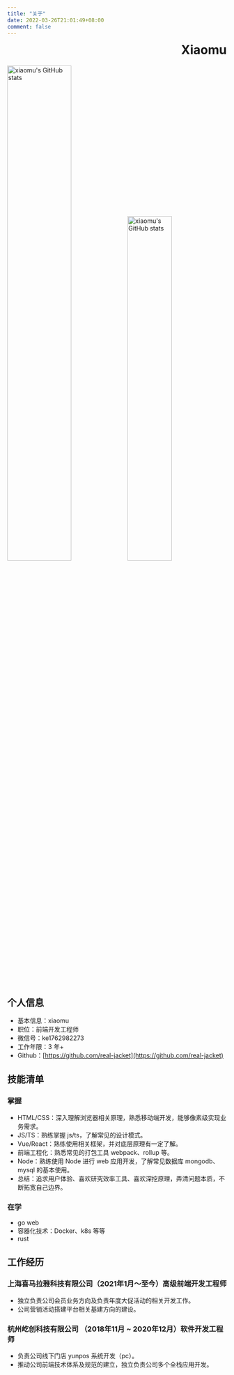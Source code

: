 ```yaml
---
title: "关于"
date: 2022-03-26T21:01:49+08:00
comment: false
---
```


<h1 style="text-align: right;font-weight: bold;margin-top: 0;">Xiaomu</h1>

<img src="https://github-readme-stats.vercel.app/api?username=real-jacket" title="xiaomu's GitHub stats" alt="xiaomu's GitHub stats" style="width:54%;"/>

<img src="https://github-readme-stats.vercel.app/api/top-langs/?username=real-jacket&layout=compact" title="xiaomu's GitHub stats" alt="xiaomu's GitHub stats" style="width:45.06%;"/>


## 个人信息

- 基本信息：xiaomu
- 职位：前端开发工程师
- 微信号：ke1762982273
- 工作年限：3 年+
- Github：[https://github.com/real-jacket](https://github.com/real-jacket)

## 技能清单

### 掌握

- HTML/CSS：深入理解浏览器相关原理，熟悉移动端开发，能够像素级实现业务需求。
- JS/TS：熟练掌握 js/ts，了解常见的设计模式。
- Vue/React：熟练使用相关框架，并对底层原理有一定了解。
- 前端工程化：熟悉常见的打包工具 webpack、rollup 等。
- Node：熟练使用 Node 进行 web 应用开发，了解常见数据库 mongodb、mysql 的基本使用。
- 总结：追求用户体验、喜欢研究效率工具、喜欢深挖原理，弄清问题本质，不断拓宽自己边界。

### 在学

- go web
- 容器化技术：Docker、k8s 等等
- rust

## 工作经历

### 上海喜马拉雅科技有限公司（2021年1月～至今）高级前端开发工程师

- 独立负责公司会员业务方向及负责年度大促活动的相关开发工作。
- 公司营销活动搭建平台相关基建方向的建设。

### 杭州屹创科技有限公司 （2018年11月 ~ 2020年12月）软件开发工程师

- 负责公司线下门店 yunpos 系统开发（pc）。
- 推动公司前端技术体系及规范的建立，独立负责公司多个全栈应用开发。

